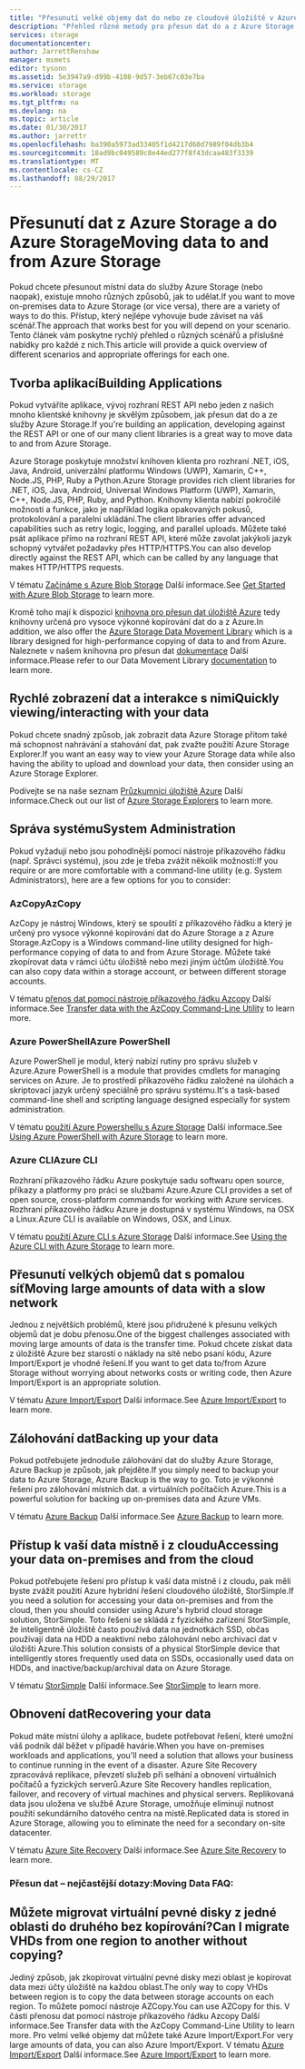 ```yaml
---
title: "Přesunutí velké objemy dat do nebo ze cloudové úložiště v Azure | Microsoft Docs"
description: "Přehled různé metody pro přesun dat do a z Azure Storage."
services: storage
documentationcenter: 
author: JarrettRenshaw
manager: msmets
editor: tysonn
ms.assetid: 5e3947a9-d99b-4108-9d57-3eb67c03e7ba
ms.service: storage
ms.workload: storage
ms.tgt_pltfrm: na
ms.devlang: na
ms.topic: article
ms.date: 01/30/2017
ms.author: jarrettr
ms.openlocfilehash: ba390a5973ad33405f1d4217d60d7989f04db3b4
ms.sourcegitcommit: 18ad9bc049589c8e44ed277f8f43dcaa483f3339
ms.translationtype: MT
ms.contentlocale: cs-CZ
ms.lasthandoff: 08/29/2017
---
```

# <a name="moving-data-to-and-from-azure-storage"></a><span data-ttu-id="b7da7-103">Přesunutí dat z Azure Storage a do Azure Storage</span><span class="sxs-lookup"><span data-stu-id="b7da7-103">Moving data to and from Azure Storage</span></span>
<span data-ttu-id="b7da7-104">Pokud chcete přesunout místní data do služby Azure Storage (nebo naopak), existuje mnoho různých způsobů, jak to udělat.</span><span class="sxs-lookup"><span data-stu-id="b7da7-104">If you want to move on-premises data to Azure Storage (or vice versa), there are a variety of ways to do this.</span></span> <span data-ttu-id="b7da7-105">Přístup, který nejlépe vyhovuje bude záviset na váš scénář.</span><span class="sxs-lookup"><span data-stu-id="b7da7-105">The approach that works best for you will depend on your scenario.</span></span> <span data-ttu-id="b7da7-106">Tento článek vám poskytne rychlý přehled o různých scénářů a příslušné nabídky pro každé z nich.</span><span class="sxs-lookup"><span data-stu-id="b7da7-106">This article will provide a quick overview of different scenarios and appropriate offerings for each one.</span></span>

## <a name="building-applications"></a><span data-ttu-id="b7da7-107">Tvorba aplikací</span><span class="sxs-lookup"><span data-stu-id="b7da7-107">Building Applications</span></span>
<span data-ttu-id="b7da7-108">Pokud vytváříte aplikace, vývoj rozhraní REST API nebo jeden z našich mnoho klientské knihovny je skvělým způsobem, jak přesun dat do a ze služby Azure Storage.</span><span class="sxs-lookup"><span data-stu-id="b7da7-108">If you're building an application, developing against the REST API or one of our many client libraries is a great way to move data to and from Azure Storage.</span></span>

<span data-ttu-id="b7da7-109">Azure Storage poskytuje množství knihoven klienta pro rozhraní .NET, iOS, Java, Android, univerzální platformu Windows (UWP), Xamarin, C++, Node.JS, PHP, Ruby a Python.</span><span class="sxs-lookup"><span data-stu-id="b7da7-109">Azure Storage provides rich client libraries for .NET, iOS, Java, Android, Universal Windows Platform (UWP), Xamarin, C++, Node.JS, PHP, Ruby, and Python.</span></span> <span data-ttu-id="b7da7-110">Knihovny klienta nabízí pokročilé možnosti a funkce, jako je například logika opakovaných pokusů, protokolování a paralelní ukládání.</span><span class="sxs-lookup"><span data-stu-id="b7da7-110">The client libraries offer advanced capabilities such as retry logic, logging, and parallel uploads.</span></span> <span data-ttu-id="b7da7-111">Můžete také psát aplikace přímo na rozhraní REST API, které může zavolat jakýkoli jazyk schopný vytvářet požadavky přes HTTP/HTTPS.</span><span class="sxs-lookup"><span data-stu-id="b7da7-111">You can also develop directly against the REST API, which can be called by any language that makes HTTP/HTTPS requests.</span></span>

<span data-ttu-id="b7da7-112">V tématu [Začínáme s Azure Blob Storage](../blobs/storage-dotnet-how-to-use-blobs.md) Další informace.</span><span class="sxs-lookup"><span data-stu-id="b7da7-112">See [Get Started with Azure Blob Storage](../blobs/storage-dotnet-how-to-use-blobs.md) to learn more.</span></span>

<span data-ttu-id="b7da7-113">Kromě toho mají k dispozici [knihovna pro přesun dat úložiště Azure](https://www.nuget.org/packages/Microsoft.Azure.Storage.DataMovement) tedy knihovny určená pro vysoce výkonné kopírování dat do a z Azure.</span><span class="sxs-lookup"><span data-stu-id="b7da7-113">In addition, we also offer the [Azure Storage Data Movement Library](https://www.nuget.org/packages/Microsoft.Azure.Storage.DataMovement) which is a library designed for high-performance copying of data to and from Azure.</span></span> <span data-ttu-id="b7da7-114">Naleznete v našem knihovna pro přesun dat [dokumentace](https://github.com/Azure/azure-storage-net-data-movement) Další informace.</span><span class="sxs-lookup"><span data-stu-id="b7da7-114">Please refer to our Data Movement Library [documentation](https://github.com/Azure/azure-storage-net-data-movement) to learn more.</span></span> 

## <a name="quickly-viewinginteracting-with-your-data"></a><span data-ttu-id="b7da7-115">Rychlé zobrazení dat a interakce s nimi</span><span class="sxs-lookup"><span data-stu-id="b7da7-115">Quickly viewing/interacting with your data</span></span>
<span data-ttu-id="b7da7-116">Pokud chcete snadný způsob, jak zobrazit data Azure Storage přitom také má schopnost nahrávání a stahování dat, pak zvažte použití Azure Storage Explorer.</span><span class="sxs-lookup"><span data-stu-id="b7da7-116">If you want an easy way to view your Azure Storage data while also having the ability to upload and download your data, then consider using an Azure Storage Explorer.</span></span>

<span data-ttu-id="b7da7-117">Podívejte se na naše seznam [Průzkumníci úložiště Azure](../storage-explorers.md) Další informace.</span><span class="sxs-lookup"><span data-stu-id="b7da7-117">Check out our list of [Azure Storage Explorers](../storage-explorers.md) to learn more.</span></span>

## <a name="system-administration"></a><span data-ttu-id="b7da7-118">Správa systému</span><span class="sxs-lookup"><span data-stu-id="b7da7-118">System Administration</span></span>
<span data-ttu-id="b7da7-119">Pokud vyžadují nebo jsou pohodlnější pomocí nástroje příkazového řádku (např. Správci systému), jsou zde je třeba zvážit několik možností:</span><span class="sxs-lookup"><span data-stu-id="b7da7-119">If you require or are more comfortable with a command-line utility (e.g. System Administrators), here are a few options for you to consider:</span></span>

### <a name="azcopy"></a><span data-ttu-id="b7da7-120">AzCopy</span><span class="sxs-lookup"><span data-stu-id="b7da7-120">AzCopy</span></span>
<span data-ttu-id="b7da7-121">AzCopy je nástroj Windows, který se spouští z příkazového řádku a který je určený pro vysoce výkonné kopírování dat do Azure Storage a z Azure Storage.</span><span class="sxs-lookup"><span data-stu-id="b7da7-121">AzCopy is a Windows command-line utility designed for high-performance copying of data to and from Azure Storage.</span></span> <span data-ttu-id="b7da7-122">Můžete také zkopírovat data v rámci účtu úložiště nebo mezi jiným účtům úložiště.</span><span class="sxs-lookup"><span data-stu-id="b7da7-122">You can also copy data within a storage account, or between different storage accounts.</span></span>

<span data-ttu-id="b7da7-123">V tématu [přenos dat pomocí nástroje příkazového řádku Azcopy](storage-use-azcopy.md) Další informace.</span><span class="sxs-lookup"><span data-stu-id="b7da7-123">See [Transfer data with the AzCopy Command-Line Utility](storage-use-azcopy.md) to learn more.</span></span>

### <a name="azure-powershell"></a><span data-ttu-id="b7da7-124">Azure PowerShell</span><span class="sxs-lookup"><span data-stu-id="b7da7-124">Azure PowerShell</span></span>
<span data-ttu-id="b7da7-125">Azure PowerShell je modul, který nabízí rutiny pro správu služeb v Azure.</span><span class="sxs-lookup"><span data-stu-id="b7da7-125">Azure PowerShell is a module that provides cmdlets for managing services on Azure.</span></span> <span data-ttu-id="b7da7-126">Je to prostředí příkazového řádku založené na úlohách a skriptovací jazyk určený speciálně pro správu systému.</span><span class="sxs-lookup"><span data-stu-id="b7da7-126">It's a task-based command-line shell and scripting language designed especially for system administration.</span></span>

<span data-ttu-id="b7da7-127">V tématu [použití Azure Powershellu s Azure Storage](storage-powershell-guide-full.md) Další informace.</span><span class="sxs-lookup"><span data-stu-id="b7da7-127">See [Using Azure PowerShell with Azure Storage](storage-powershell-guide-full.md) to learn more.</span></span>

### <a name="azure-cli"></a><span data-ttu-id="b7da7-128">Azure CLI</span><span class="sxs-lookup"><span data-stu-id="b7da7-128">Azure CLI</span></span>
<span data-ttu-id="b7da7-129">Rozhraní příkazového řádku Azure poskytuje sadu softwaru open source, příkazy a platformy pro práci se službami Azure.</span><span class="sxs-lookup"><span data-stu-id="b7da7-129">Azure CLI provides a set of open source, cross-platform commands for working with Azure services.</span></span> <span data-ttu-id="b7da7-130">Rozhraní příkazového řádku Azure je dostupná v systému Windows, na OSX a Linux.</span><span class="sxs-lookup"><span data-stu-id="b7da7-130">Azure CLI is available on Windows, OSX, and Linux.</span></span>

<span data-ttu-id="b7da7-131">V tématu [použití Azure CLI s Azure Storage](../storage-azure-cli.md) Další informace.</span><span class="sxs-lookup"><span data-stu-id="b7da7-131">See [Using the Azure CLI with Azure Storage](../storage-azure-cli.md) to learn more.</span></span>

## <a name="moving-large-amounts-of-data-with-a-slow-network"></a><span data-ttu-id="b7da7-132">Přesunutí velkých objemů dat s pomalou síť</span><span class="sxs-lookup"><span data-stu-id="b7da7-132">Moving large amounts of data with a slow network</span></span>
<span data-ttu-id="b7da7-133">Jednou z největších problémů, které jsou přidružené k přesunu velkých objemů dat je dobu přenosu.</span><span class="sxs-lookup"><span data-stu-id="b7da7-133">One of the biggest challenges associated with moving large amounts of data is the transfer time.</span></span> <span data-ttu-id="b7da7-134">Pokud chcete získat data z úložiště Azure bez starostí o náklady na sítě nebo psaní kódu, Azure Import/Export je vhodné řešení.</span><span class="sxs-lookup"><span data-stu-id="b7da7-134">If you want to get data to/from Azure Storage without worrying about networks costs or writing code, then Azure Import/Export is an appropriate solution.</span></span>

<span data-ttu-id="b7da7-135">V tématu [Azure Import/Export](../storage-import-export-service.md) Další informace.</span><span class="sxs-lookup"><span data-stu-id="b7da7-135">See [Azure Import/Export](../storage-import-export-service.md) to learn more.</span></span>

## <a name="backing-up-your-data"></a><span data-ttu-id="b7da7-136">Zálohování dat</span><span class="sxs-lookup"><span data-stu-id="b7da7-136">Backing up your data</span></span>
<span data-ttu-id="b7da7-137">Pokud potřebujete jednoduše zálohování dat do služby Azure Storage, Azure Backup je způsob, jak přejděte.</span><span class="sxs-lookup"><span data-stu-id="b7da7-137">If you simply need to backup your data to Azure Storage, Azure Backup is the way to go.</span></span> <span data-ttu-id="b7da7-138">Toto je výkonné řešení pro zálohování místních dat. a virtuálních počítačích Azure.</span><span class="sxs-lookup"><span data-stu-id="b7da7-138">This is a powerful solution for backing up on-premises data and Azure VMs.</span></span>

<span data-ttu-id="b7da7-139">V tématu [Azure Backup](../../backup/backup-introduction-to-azure-backup.md) Další informace.</span><span class="sxs-lookup"><span data-stu-id="b7da7-139">See [Azure Backup](../../backup/backup-introduction-to-azure-backup.md) to learn more.</span></span>

## <a name="accessing-your-data-on-premises-and-from-the-cloud"></a><span data-ttu-id="b7da7-140">Přístup k vaší data místně i z cloudu</span><span class="sxs-lookup"><span data-stu-id="b7da7-140">Accessing your data on-premises and from the cloud</span></span>
<span data-ttu-id="b7da7-141">Pokud potřebujete řešení pro přístup k vaší data místně i z cloudu, pak měli byste zvážit použití Azure hybridní řešení cloudového úložiště, StorSimple.</span><span class="sxs-lookup"><span data-stu-id="b7da7-141">If you need a solution for accessing your data on-premises and from the cloud, then you should consider using Azure's hybrid cloud storage solution, StorSimple.</span></span> <span data-ttu-id="b7da7-142">Toto řešení se skládá z fyzického zařízení StorSimple, že inteligentně úložiště často používá data na jednotkách SSD, občas používají data na HDD a neaktivní nebo zálohování nebo archivaci dat v úložišti Azure.</span><span class="sxs-lookup"><span data-stu-id="b7da7-142">This solution consists of a physical StorSimple device that intelligently stores frequently used data on SSDs, occasionally used data on HDDs, and inactive/backup/archival data on Azure Storage.</span></span>

<span data-ttu-id="b7da7-143">V tématu [StorSimple](../../storsimple/storsimple-overview.md) Další informace.</span><span class="sxs-lookup"><span data-stu-id="b7da7-143">See [StorSimple](../../storsimple/storsimple-overview.md) to learn more.</span></span>

## <a name="recovering-your-data"></a><span data-ttu-id="b7da7-144">Obnovení dat</span><span class="sxs-lookup"><span data-stu-id="b7da7-144">Recovering your data</span></span>
<span data-ttu-id="b7da7-145">Pokud máte místní úlohy a aplikace, budete potřebovat řešení, které umožní váš podnik dál běžet v případě havárie.</span><span class="sxs-lookup"><span data-stu-id="b7da7-145">When you have on-premises workloads and applications, you'll need a solution that allows your business to continue running in the event of a disaster.</span></span> <span data-ttu-id="b7da7-146">Azure Site Recovery zpracovává replikace, převzetí služeb při selhání a obnovení virtuálních počítačů a fyzických serverů.</span><span class="sxs-lookup"><span data-stu-id="b7da7-146">Azure Site Recovery handles replication, failover, and recovery of virtual machines and physical servers.</span></span> <span data-ttu-id="b7da7-147">Replikovaná data jsou uložena ve službě Azure Storage, umožňuje eliminují nutnost použití sekundárního datového centra na místě.</span><span class="sxs-lookup"><span data-stu-id="b7da7-147">Replicated data is stored in Azure Storage, allowing you to eliminate the need for a secondary on-site datacenter.</span></span>

<span data-ttu-id="b7da7-148">V tématu [Azure Site Recovery](../../site-recovery/site-recovery-overview.md) Další informace.</span><span class="sxs-lookup"><span data-stu-id="b7da7-148">See [Azure Site Recovery](../../site-recovery/site-recovery-overview.md) to learn more.</span></span>
### <a name="moving-data-faq"></a><span data-ttu-id="b7da7-149">Přesun dat – nejčastější dotazy:</span><span class="sxs-lookup"><span data-stu-id="b7da7-149">Moving Data FAQ:</span></span>
## <a name="can-i-migrate-vhds-from-one-region-to-another-without-copying"></a><span data-ttu-id="b7da7-150">Můžete migrovat virtuální pevné disky z jedné oblasti do druhého bez kopírování?</span><span class="sxs-lookup"><span data-stu-id="b7da7-150">Can I migrate VHDs from one region to another without copying?</span></span>
<span data-ttu-id="b7da7-151">Jediný způsob, jak zkopírovat virtuální pevné disky mezi oblast je kopírovat data mezi účty úložiště na každou oblast.</span><span class="sxs-lookup"><span data-stu-id="b7da7-151">The only way to copy VHDs between region is to copy the data between storage accounts on each region.</span></span> <span data-ttu-id="b7da7-152">To můžete pomocí nástroje AZCopy.</span><span class="sxs-lookup"><span data-stu-id="b7da7-152">You can use AZCopy for this.</span></span> <span data-ttu-id="b7da7-153">V části přenosu dat pomocí nástroje příkazového řádku Azcopy Další informace.</span><span class="sxs-lookup"><span data-stu-id="b7da7-153">See Transfer data with the AzCopy Command-Line Utility to learn more.</span></span> <span data-ttu-id="b7da7-154">Pro velmi velké objemy dat můžete také Azure Import/Export.</span><span class="sxs-lookup"><span data-stu-id="b7da7-154">For very large amounts of data, you can also Azure Import/Export.</span></span> <span data-ttu-id="b7da7-155">V tématu [Azure Import/Export](https://docs.microsoft.com/en-us/azure/storage/storage-import-export-service) Další informace.</span><span class="sxs-lookup"><span data-stu-id="b7da7-155">See [Azure Import/Export](https://docs.microsoft.com/en-us/azure/storage/storage-import-export-service) to learn more.</span></span>

